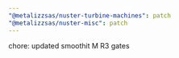 ```yaml
---
"@metalizzsas/nuster-turbine-machines": patch
"@metalizzsas/nuster-misc": patch
---
```


chore: updated smoothit M R3 gates

